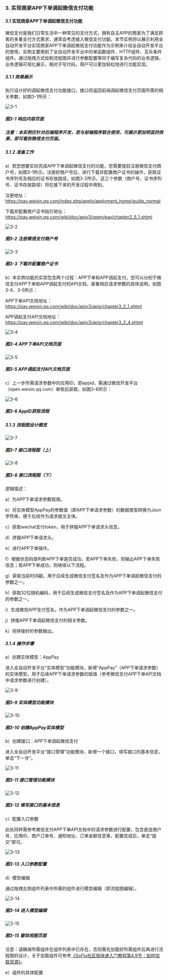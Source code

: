 ### 3. 实现商家APP下单调起微信支付功能

#### 3.1 实现商家APP下单调起微信支付功能

微信支付是我们日常生活中一种常见的支付方式，拥有自主APP的商家为了满足顾客的多重支付方式需求，通常会考虑接入微信支付功能。本节实例将以展示利用全自动开发平台实现商家APP下单调起微信支付功能作为示例来介绍全自动开发平台的使用，实例主要用到了全自动开发平台中的单函数组件、HTTP组件、互斥条件组件。通过拖拽方式绘制流程图并进行参数配置等同于编写复杂代码的业务逻辑，业务逻辑可视化展示，相对于写代码，用户可以更加轻松地进行功能实现。

##### 3.1.1 效果展示

执行设计好的调起微信支付功能接口，接口将返回前端调起微信支付页面所需的相关参数，如图3-1所示：

![3-1](https://www.feisuanyz.com/fsimage/alcj-image/wechatpay/wcpay_2-1.png)

##### 图3-1 响应内容页面

##### 注意：本实例仅针对后端程序开发，若与前端程序联合使用，可展示更加明显的效果，即可看到微信支付页面。

##### 3.1.2 准备工作

a）若您想要实际完成APP下单调起微信支付的功能，您需要提前注册微信支付商户号，如图3-1所示。注册好商户号后，进行下载并配置商户证书的操作，获取证书序列号及相应的证书存放路径，如图3-2所示。这三个参数（商户号、证书序列号、证书存放路径）将在接下来的开发过程中用到。

注册地址：https://pay.weixin.qq.com/index.php/apply/applyment_home/guide_normal

下载并配置商户证书指引地址：https://pay.weixin.qq.com/wiki/doc/apiv3/open/pay/chapter2_5_1.shtml

![3-2](https://www.feisuanyz.com/fsimage/alcj-image/wechatpay/wcpay_3-1.png)

##### 图3-2 注册微信支付商户号

![3-3](https://www.feisuanyz.com/fsimage/alcj-image/wechatpay/wcpay_3-2.png)

##### 图3-3 下载并配置商户证书

b）本实例功能的实现包含两个过程：APP下单和APP调起支付。您可以分别于微信支付APP下单和APP调起支付的API文档，查看相应请求参数的具体说明，如图3-4、3-5所示：

APP下单API文档地址：https://pay.weixin.qq.com/wiki/doc/apiv3/apis/chapter3_2_1.shtml

APP调起支付API文档地址：https://pay.weixin.qq.com/wiki/doc/apiv3/apis/chapter3_2_4.shtml

![3-4](https://www.feisuanyz.com/fsimage/alcj-image/wechatpay/wcpay_3-3.png)

##### 图3-4 APP下单API文档页面

![3-5](https://www.feisuanyz.com/fsimage/alcj-image/wechatpay/wcpay_3-4.png)

##### 图3-5 APP调起支付API文档页面

c）上一步所需请求参数中的应用ID，即appid，需通过微信开发平台（open.weixin.qq.com）审核后获取，如图3-6所示：

![3-6](https://www.feisuanyz.com/fsimage/alcj-image/wechatpay/wcpay_3-5.png)

##### 图3-6 AppID获取流程

##### 3.1.3 流程图设计概览

![3-7](https://www.feisuanyz.com/fsimage/alcj-image/wechatpay/wcpay_4-1.png)

##### 图3-7 接口流程图（上）

![3-8](https://www.feisuanyz.com/fsimage/alcj-image/wechatpay/wcpay_4-2.png)

##### 图3-8 接口流程图（下）

逻辑描述：

a）为APP下单请求参数赋值。

b）将实体模型AppPay的参数值（即APP下单请求参数）的数据类型转换为Json字符串，便于后续作为请求报文主体。

c）获取wechat支付token，用于拼接APP下单请求头信息。

d）拼接APP下单请求头。

e）进行APP下单操作。

f）根据状态码值判断APP下单是否成功，若APP下单失败，则输出APP下单失败信息；若APP下单成功，则继续以下流程。

g）获取当前时间戳，用于后续生成微信支付签名及作为APP下单调起微信支付的参数之一。

h）获取32位随机编码，用于后续生成微信支付签名及作为APP下单调起微信支付的参数之一。

i）生成微信APP支付签名，作为APP下单调起微信支付的参数之一。

j）拼接APP下单调起微信支付的相关参数。

k）将拼接好的参数输出。

##### 3.1.4 操作步骤

a）创建实体模型：AppPay

进入全自动开发平台“实体模型”功能模块，新增“AppPay”（APP下单请求参数）的实体模型，用于后续APP下单请求参数的赋值（参考微信支付APP下单API文档中请求参数进行创建）。

![3-9](https://www.feisuanyz.com/fsimage/alcj-image/wechatpay/wcpay_6-1.png)

##### 图3-9 实体模型功能模块

![3-10](https://www.feisuanyz.com/fsimage/alcj-image/wechatpay/wcpay_6-2.png)

##### 图3-10 创建AppPay实体模型

b）创建接口：APP下单调起微信支付

进入全自动开发平台“接口管理”功能模块，新增一个接口，填写接口的基本信息，单击“下一步”。

![3-11](https://www.feisuanyz.com/fsimage/alcj-image/wechatpay/wcpay_6-3.png)

##### 图3-11 接口管理功能模块

![3-12](https://www.feisuanyz.com/fsimage/alcj-image/wechatpay/wcpay_6-4.png)

##### 图3-12 填写接口的基本信息

c）配置入口参数

此处同样需参考微信支付APP下单API文档中的请求参数进行配置，包含直连商户号、应用ID、商户订单号、通知地址、订单金额信息等，配置完成后，单击“提交”即可。

![3-13](https://www.feisuanyz.com/fsimage/alcj-image/wechatpay/wcpay_6-5.png)

##### 图3-13 入口参数配置

d）模型编辑

通过拖拽左侧组件列表中所需的组件进行模型编辑（即流程图编辑）。

![3-14](https://www.feisuanyz.com/fsimage/alcj-image/wechatpay/wcpay_6-6.png)

##### 图3-14 进入模型编辑

![3-15](https://www.feisuanyz.com/fsimage/alcj-image/wechatpay/wcpay_6-7.png)

##### 图3-15 窗体视图页面

注意：请确保所需组件在组件列表中已存在，否则需先加载好所需组件后再进行流程图的设计，关于加载组件可参考[《SoFlu社区版快速入门教程第4.9节：如何加载资源》](https://gitee.com/feisuanyz/SoFlu-adp/blob/master/SoFlu%E7%A4%BE%E5%8C%BA%E7%89%88%E6%95%99%E7%A8%8B/SoFlu%E7%A4%BE%E5%8C%BA%E7%89%88%E5%BF%AB%E9%80%9F%E5%85%A5%E9%97%A8%E6%95%99%E7%A8%8B/SoFlu%E7%A4%BE%E5%8C%BA%E7%89%88%E5%BF%AB%E9%80%9F%E5%85%A5%E9%97%A8%E6%95%99%E7%A8%8B.md#49-%E5%A6%82%E4%BD%95%E5%8A%A0%E8%BD%BD%E8%B5%84%E6%BA%90)。

e）组件的具体配置
